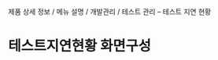 <!--breadcrumb:제품 상세 정보 / 메뉴 설명 / 개발관리 / 테스트 관리 – 테스트 지연 현황--><span class="md-breadcrumb">제품 상세 정보 / 메뉴 설명 / 개발관리 / 테스트 관리 – 테스트 지연 현황</span>
# 테스트지연현황 화면구성
